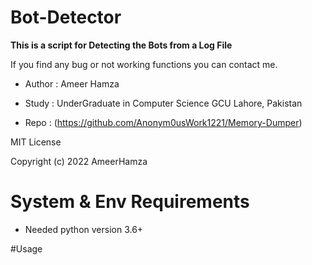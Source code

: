 # Bot-Detector

**This is a script for Detecting the Bots from a Log File**

If you find any bug or not working functions you can contact me.

* Author : Ameer Hamza

* Study : UnderGraduate in Computer Science GCU Lahore, Pakistan

* Repo : (https://github.com/Anonym0usWork1221/Memory-Dumper)

MIT License

Copyright (c) 2022 AmeerHamza

# System & Env Requirements

* Needed python version 3.6+

#Usage

